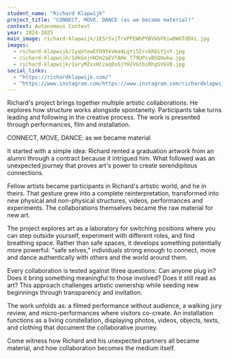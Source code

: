 ```yaml
---
student_name: "Richard Klapwijk"
project_title: "CONNECT, MOVE, DANCE (as we became material)"
context: Autonomous Context
year: 2024-2025
main_image: richard-klapwijk/1ESrSvjTrxPPEWhPYBVkbFKiwDWGTdDXi.jpg
images:
  - richard-klapwijk/1yqUtewEFD9YkVma4LgYi5IrckRbiYjnY.jpg
  - richard-klapwijk/1dkGnjnW2m2aEVfAHe_T79UPcvBSQUwkw.jpg
  - richard-klapwijk/1aryMZxsHlzaq0s6jYHJVGtbiRhgSVGV8.jpg
social_links:
  - "https://richardklapwijk.com/"
  - "https://www.instagram.com/https://www.instagram.com/richardklapwijk/"
---
```

Richard's project brings together multiple artistic collaborations.
He explores how structure works alongside spontaneity.
Participants take turns leading and following in the creative process.
The work is presented through performances, film and installation.

CONNECT, MOVE, DANCE: as we became material

It started with a simple idea: Richard rented a graduation artwork from an alumni through a contract because it intrigued him. What followed was an unexpected journey that proves art's power to create serendipitous connections.

Fellow artists became participants in Richard's artistic world, and he in theirs. That gesture grew into a complete reinterpretation, transformed into new physical and non-physical structures, videos, performances and experiments. The collaborations themselves became the raw material for new art.

The project explores art as a laboratory for switching positions where you can step outside yourself, experiment with different roles, and find breathing space. Rather than safe spaces, it develops something potentially more powerful: "safe selves," individuals strong enough to connect, move and dance authentically with others and the world around them.

Every collaboration is tested against three questions: Can anyone plug in? Does it bring something meaningful to those involved? Does it still read as art? This approach challenges artistic ownership while seeding new beginnings through transparency and invitation.

The work unfolds as: a filmed performance without audience, a walking jury review, and micro-performances where visitors co-create. An installation functions as a living constellation, displaying photos, videos, objects, texts, and clothing that document the collaborative journey.

Come witness how Richard and his unexpected partners all became material, and how collaboration becomes the medium itself.

